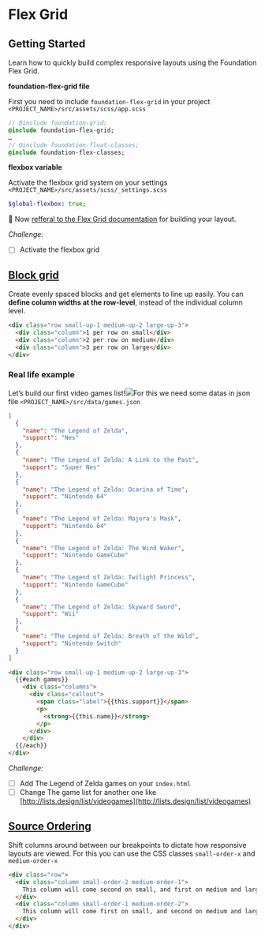 # Flex Grid

## Getting Started

Learn how to quickly build complex responsive layouts using the Foundation Flex Grid.

**foundation-flex-grid file**

First you need to include `foundation-flex-grid` in your project `<PROJECT_NAME>/src/assets/scss/app.scss`

```sass
// @include foundation-grid;
@include foundation-flex-grid;
…
// @include foundation-float-classes;
@include foundation-flex-classes;
```

**flexbox variable**

Activate the flexbox grid system on your settings  `<PROJECT_NAME>/src/assets/scss/_settings.scss`

```sass
$global-flexbox: true;
```

🚨 Now [refferal to the Flex Grid documentation](http://foundation.zurb.com/sites/docs/flex-grid.html) for building your layout.

_Challenge:_

* [ ] Activate the flexbox grid

## [Block grid](http://foundation.zurb.com/sites/docs/flex-grid.html#block-grids)

Create evenly spaced blocks and get elements to line up easily. You can **define column widths at the row-level**, instead of the individual column level.

```html
<div class="row small-up-1 medium-up-2 large-up-3">
  <div class="column">1 per row on small</div>
  <div class="column">2 per row on medium</div>
  <div class="column">3 per row on large</div>
</div>
```

### Real life example

Let’s build our first video games list!![](/assets/zelda-games.png)For this we need some datas in json file `<PROJECT_NAME>/src/data/games.json`

```json
[
  {
    "name": "The Legend of Zelda",
    "support": "Nes"
  },
  {
    "name": "The Legend of Zelda: A Link to the Past",
    "support": "Super Nes"
  },
  {
    "name": "The Legend of Zelda: Ocarina of Time",
    "support": "Nintendo 64"
  },
  {
    "name": "The Legend of Zelda: Majora's Mask",
    "support": "Nintendo 64"
  },
  {
    "name": "The Legend of Zelda: The Wind Waker",
    "support": "Nintendo GameCube"
  },
  {
    "name": "The Legend of Zelda: Twilight Princess",
    "support": "Nintendo GameCube"
  },
  {
    "name": "The Legend of Zelda: Skyward Sword",
    "support": "Wii"
  },
  {
    "name": "The Legend of Zelda: Breath of the Wild",
    "support": "Nintendo Switch"
  }
]
```

```html
<div class="row small-up-1 medium-up-2 large-up-3">
  {{#each games}}
    <div class="columns">
      <div class="callout">
        <span class="label">{{this.support}}</span>
        <p>
          <strong>{{this.name}}</strong>
        </p>
      </div>
    </div>
  {{/each}}
</div>
```

_Challenge:_

* [ ] Add The Legend of Zelda games on your `index.html`
* [ ] Change The game list for another one like [http://lists.design/list/videogames](http://lists.design/list/videogames)

## [Source Ordering](http://foundation.zurb.com/sites/docs/flex-grid.html#source-ordering)

Shift columns around between our breakpoints to dictate how responsive layouts are viewed. For this you can use the CSS classes `small-order-x` and `medium-order-x`

```html
<div class="row">
  <div class="column small-order-2 medium-order-1">
    This column will come second on small, and first on medium and larger.
  </div>
  <div class="column small-order-1 medium-order-2">
    This column will come first on small, and second on medium and larger.
  </div>
</div>
```



